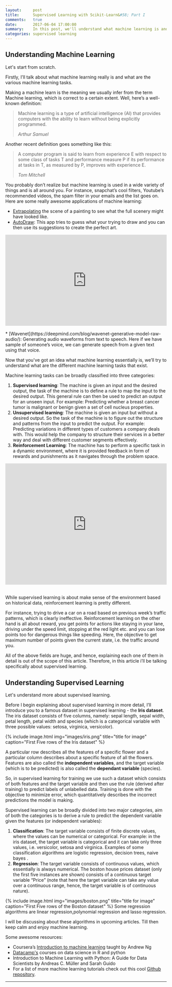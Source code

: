 ```yaml
---
layout:     post
title:      Supervised Learning with Scikit-Learn&#58; Part I
comments: 	true
date:       2017-06-04 17:00:00
summary:    In this post, we'll understand what machine learning is and focus specifically on supervised learning.
categories: supervised learning
---
```



## Understanding Machine Learning
Let's start from scratch.

Firstly, I’ll talk about what machine learning really is and what are the various machine learning tasks.


Making a machine learn is the meaning we usually infer from the term Machine learning, which is correct to a certain extent. Well, here’s a well-known definition&#58;
<blockquote>
  <p>
    Machine learning is a type of artificial intelligence (AI) that provides computers with the ability to learn without being explicitly programmed.
  </p>
  <footer><cite title="Arthur Samuel">Arthur Samuel</cite></footer>
</blockquote>

Another recent definition goes something like this&#58;

<blockquote>
  <p>
    A computer program is said to learn from experience E with respect to some class of tasks T and performance measure P if its performance at tasks in T, as measured by P, improves with experience E.
  </p>
  <footer><cite title="Tom Mitchell">Tom Mitchell</cite></footer>
</blockquote>

You probably don’t realize but machine learning is used in a wide variety of things and is all around you. For instance, snapchat’s cool filters, Youtube’s recommended videos, the spam filter in your emails and the list goes on.
Here are some really awesome applications of machine learning&#58;

 * [Extrapolating](http://extrapolated-art.com/) the scene of a painting to see what the full scenery might have looked like.
 * [AutoDraw](https://aiexperiments.withgoogle.com/autodraw)&#58; This app tries to guess what your trying to draw and you can then use its suggestions to create the perfect art.

<div style="position:relative;height:0;padding-bottom:56.25%"><iframe src="https://www.youtube.com/embed/VwRbvVrUXTc?ecver=2" width="640" height="360" frameborder="0" style="position:absolute;width:100%;height:100%;left:0" allowfullscreen></iframe></div>
<br>
  * [Wavenet](https://deepmind.com/blog/wavenet-generative-model-raw-audio/)&#58; Generating audio waveforms from text to speech. Here if we have sample of someone’s voice, we can generate speech from a given text using that voice.

Now that you've got an idea what machine learning essentially is, we’ll try to understand what are the different machine learning tasks that exist.

Machine learning tasks can be broadly classified into three categories&#58;
1. __Supervised learning__&#58; The machine is given an input and the desired output, the task of the machine is to define a rule to map the input to the desired output. This general rule can then be used to predict an output for an unseen input. For example&#58; Predicting whether a breast cancer tumor is malignant or benign given a set of cell nucleus properties.
2. __Unsupervised learning__&#58; The machine is given an input but without a desired output. So the task of the machine is to figure out  the structure and patterns from the input to predict the output. For example&#58; Predicting variations in different types of customers a company deals with. This would help the company to structure their services in a better way and deal with different customer segments effectively.
3. __Reinforcement Learning__&#58; The machine has to perform a specific task in a dynamic environment, where it is provided feedback in form of rewards and punishments as it navigates through the problem space.

<div style="position:relative;height:0;padding-bottom:75.0%"><iframe src="https://www.youtube.com/embed/V1eYniJ0Rnk?ecver=2" width="480" height="360" frameborder="0" style="position:absolute;width:100%;height:100%;left:0" allowfullscreen></iframe></div>
<br>

While supervised learning is about make sense of the environment based on historical data, reinforcement learning is pretty different.

For instance, trying to drive a car on a road based on previous week’s traffic patterns, which is clearly ineffective. Reinforcement learning on the other hand is all about reward, you get points for actions like staying in your lane, driving under the speed limit, stopping at the red light etc. and you can lose points too for dangerous things like speeding. Here, the objective to get maximum number of points given the current state, i.e. the traffic around you.

All of the above fields are huge, and hence, explaining each one of them in detail is out of the scope of this article. Therefore, in this article i’ll be talking specifically  about supervised learning.


## Understanding Supervised Learning
Let's understand more about supervised learning.

Before I begin explaining about supervised learning in more detail, I’ll introduce you to a famous dataset in supervised learning - the __Iris dataset__. The iris dataset consists of five columns, namely: sepal length, sepal width, petal length, petal width and species (which is a categorical variable with three possible values: setosa, virginica, versicolor).

{% include image.html img="images/iris.png" title="title for image" caption="First Five rows of the Iris dataset" %}

A particular row describes all the features of a specific flower and a particular column describes about a specific feature of all the flowers. Features are also called the __independent variables__, and the target variable (which is to be predicted) is also called the __dependant variable__ (species). 

So, in supervised learning for training we use such a dataset which consists of  both features and the target variable and then use the rule (derived after training) to predict labels of unlabelled data. Training is done with the objective to minimize error, which quantitatively describes the incorrect predictions the model is making.
 
Supervised learning can be broadly divided into two major categories, aim of both the categories is to derive a rule to predict the dependent variable given the features (or independent variables)&#58;
1. __Classification__&#58; The target variable consists of finite discrete values, where the values can be numerical or categorical. For example&#58; in the iris dataset, the target variable is categorical and it can take only three values, i.e. versicolor, setosa and virginica.
Examples of some classification algorithms are  logistic regression, decision trees, naive bayes .
2. __Regression__&#58; The target variable consists of continuous values, which essentially is always numerical. The boston house prices dataset (only the first five instances are shown) consists of a continuous target variable “Price” (note that here the target variable can take any value over a continuous range, hence, the target variable is of continuous nature).

{% include image.html img="images/boston.png" title="title for image" caption="First Five rows of the Boston dataset" %}
Some regression algorithms are linear regression,polynomial regression and lasso regression.


I will be discussing about these algorithms in upcoming articles. Till then keep calm and enjoy machine learning.

Some awesome resources&#58;

* Coursera’s [Introduction to machine learning](https://www.coursera.org/learn/machine-learning) taught by Andrew Ng 
* [Datacamp's](https://www.datacamp.com) courses on data science in R and python
* Introduction to Machine Learning with Python: A Guide for Data Scientists by Andreas C. Müller and Sarah Guido
* For a list of more machine learning tutorials check out this cool [Github repository](https://github.com/ujjwalkarn/Machine-Learning-Tutorials).

---


